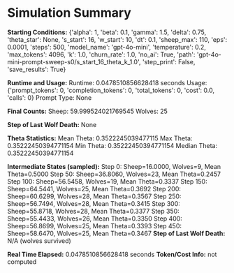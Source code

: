 # Simulation Summary

**Starting Conditions:**
{'alpha': 1, 'beta': 0.1, 'gamma': 1.5, 'delta': 0.75, 'theta_star': None, 's_start': 16, 'w_start': 10, 'dt': 0.1, 'sheep_max': 110, 'eps': 0.0001, 'steps': 500, 'model_name': 'gpt-4o-mini', 'temperature': 0.2, 'max_tokens': 4096, 'k': 1.0, 'churn_rate': 1.0, 'no_ai': True, 'path': 'gpt-4o-mini-prompt-sweep-s0/s_start_16_theta_k_1.0', 'step_print': False, 'save_results': True}

**Runtime and Usage:**
Runtime: 0.0478510856628418 seconds
Usage: {'prompt_tokens': 0, 'completion_tokens': 0, 'total_tokens': 0, 'cost': 0.0, 'calls': 0}
Prompt Type: None

**Final Counts:**
Sheep: 59.999524021769545
Wolves: 25

**Step of Last Wolf Death:**
None

**Theta Statistics:**
Mean Theta: 0.3522245039477115
Max Theta: 0.35222450394771154
Min Theta: 0.35222450394771154
Median Theta: 0.35222450394771154

**Intermediate States (sampled):**
Step 0: Sheep=16.0000, Wolves=9, Mean Theta=0.5000
Step 50: Sheep=36.8060, Wolves=23, Mean Theta=0.2457
Step 100: Sheep=56.5458, Wolves=19, Mean Theta=0.3337
Step 150: Sheep=64.5441, Wolves=25, Mean Theta=0.3692
Step 200: Sheep=60.6299, Wolves=28, Mean Theta=0.3567
Step 250: Sheep=56.7494, Wolves=28, Mean Theta=0.3415
Step 300: Sheep=55.8718, Wolves=28, Mean Theta=0.3377
Step 350: Sheep=55.4433, Wolves=26, Mean Theta=0.3350
Step 400: Sheep=56.8699, Wolves=25, Mean Theta=0.3393
Step 450: Sheep=58.6470, Wolves=25, Mean Theta=0.3467
**Step of Last Wolf Death:** N/A (wolves survived)

**Real Time Elapsed:** 0.0478510856628418 seconds
**Token/Cost Info:** not computed